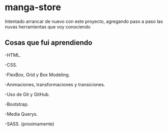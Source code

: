 <h1 align"center"> manga-store </h1>

<p>Intentado arrancar de nuevo con este proyecto, agregando paso a paso las nuvas herramientas que voy conociendo</p>

<h2 align"center">Cosas que fui aprendiendo</h2>

-HTML.

-CSS.

-FlexBox, Grid y Box Modeling.

-Animaciones, transformaciones y transiciones.

-Uso de Git y GitHub.

-Bootstrap.

-Media Querys.

-SASS. (proximamente)